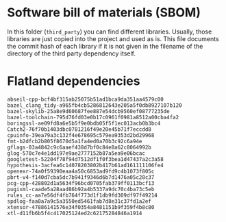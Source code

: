 # Software bill of materials (SBOM)

In this folder (`third_party`) you can find different libraries.
Usually, those libraries are just copied into the project and used as is.
This file documents the commit hash of each library if it is not given in the filename of the directory of the third party dependency itself.


# Flatland dependencies

```text
abseil-cpp-bcf4bf315ab25075b51ad1bca9da351aa4579c00
bazel_clang_tidy-a965fb4cb5286812643e205a5f0db8927107b120
bazel-skylib-25a8e9d60687fee887e54dcb9560ef08777235de
bazel-toolchain-795d76fd03e0b17c0961f0981a8512a00cba4fa2
boringssl-ae09fd8a6e5b5f9e0bdb05f5f1ec013acb0b3bc4
Catch2-76f70b1403dbc0781216f49e20e45b71f7eccdd8
cpuinfo-39ea79a3c132f4e678695c579ea9353d2bd29968
fmt-b2dfcb2b805f8670d5a1fa4ed0a70b3c92c6a94e
gflags-03a4842c9c6aaef438d7bf0c84e8a62c8064992b
glog-570c7e4e1dd197e9ae2777152b87a5ea9e06bcac
googletest-52204f78f94d7512df1f0f3bea1d47437a2c3a58
hypothesis-3acfea6c14078203802b417b61ad161111106fe4
openexr-74a0f59390eaa4a50c6853ad9fd9c4b1073f805c
pbrt-v4-f140d7cba5dc7b941f9346d6b7d1476a05c28c37
pcg-cpp-428802d1a5634f96bcd0705fab379ff0113bcf13
pugixml-caade5a28aad86b92a4b5337a9dc70c4ba73c5eb
rules_cc-aa7e56df4fb764f773d1f1db9fd309df97f49214
spdlog-faa0a7a9c5a3550ed5461fab7d8e31c37fd1a2ef
xtensor-47886141576e34f0354a8481151b9f359f4b8c80
xtl-d11fb6b5f4c417025124ed2c62175284846a1914
```

